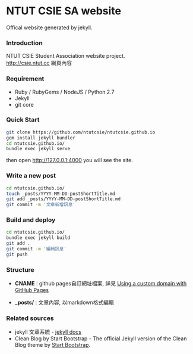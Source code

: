 NTUT CSIE SA website
===
Offical website generated by jekyll.

### Introduction

NTUT CSIE Student Association website project.  
http://csie.ntut.cc 網頁內容

### Requirement

- Ruby / RubyGems / NodeJS / Python 2.7
- Jekyll
- git core

### Quick Start

```bash
git clone https://github.com/ntutcsie/ntutcsie.github.io
gem install jekyll bundler
cd ntutcsie.github.io/
bundle exec jekyll serve
```

then open http://127.0.0.1:4000 you will see the site.

### Write a new post
```bash
cd ntutcsie.github.io/
touch _posts/YYYY-MM-DD-postShortTitle.md
git add _posts/YYYY-MM-DD-postShortTitle.md
git commit -m '文章新增訊息'
```

### Build and deploy

```bash
cd ntutcsie.github.io/
bundle exec jekyll build
git add .
git commit -m '編輯訊息'
git push
```

### Structure

- **CNAME** : github pages自訂網址檔案, 詳見
[Using a custom domain with GitHub Pages](https://help.github.com/articles/using-a-custom-domain-with-github-pages/)

- **_posts/** : 文章內容, 以markdown格式編輯

### Related sources

- jekyll 文章系統 - [jekyll docs](https://jekyllrb.com/docs/home/)
- Clean Blog by Start Bootstrap - The official Jekyll version of the Clean Blog theme by [Start Bootstrap](http://startbootstrap.com/).
